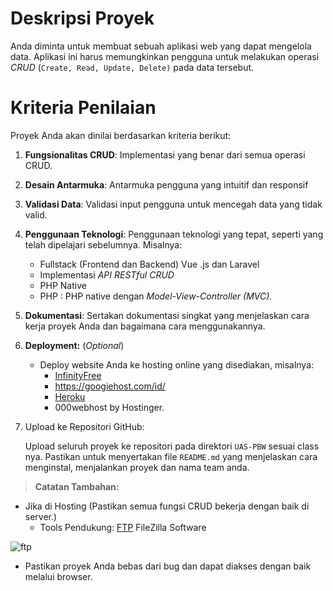 # Deskripsi Proyek

Anda diminta untuk membuat sebuah aplikasi web yang dapat mengelola data. Aplikasi ini harus memungkinkan pengguna untuk melakukan operasi *CRUD* (`Create, Read, Update, Delete)` pada data tersebut. 

# Kriteria Penilaian

Proyek Anda akan dinilai berdasarkan kriteria berikut:

1. **Fungsionalitas CRUD**: Implementasi yang benar dari semua operasi CRUD.

2. **Desain Antarmuka**: Antarmuka pengguna yang intuitif dan responsif

3. **Validasi Data**: Validasi input pengguna untuk mencegah data yang tidak valid.

4. **Penggunaan Teknologi**: Penggunaan teknologi yang tepat, seperti yang telah dipelajari sebelumnya. Misalnya:

   - Fullstack (Frontend dan Backend) Vue .js dan Laravel
   - Implementasi *API RESTful CRUD*
   - PHP Native
   - PHP : PHP native dengan *Model-View-Controller (MVC).*

5. **Dokumentasi**: Sertakan dokumentasi singkat yang menjelaskan cara kerja proyek Anda dan bagaimana cara menggunakannya.
   
6. **Deployment:** (*Optional*)
   - Deploy website Anda ke hosting online yang disediakan, misalnya:
      -  [InfinityFree](https://dash.infinityfree.com/accounts)
      -  https://googiehost.com/id/
      -  [Heroku](https://devcenter.heroku.com/articles/getting-started-with-laravel)
      -  000webhost by Hostinger.

7. Upload ke Repositori GitHub:

    Upload seluruh proyek ke repositori pada direktori `UAS-PBW` sesuai class nya. Pastikan untuk menyertakan file `README.md` yang menjelaskan cara menginstal, menjalankan proyek dan nama team anda.

> **Catatan Tambahan:**

- Jika di Hosting (Pastikan semua fungsi CRUD bekerja dengan baik di server.)
  - Tools Pendukung: [FTP](https://filezilla-project.org/download.php?type=client) FileZilla Software

![ftp](https://i.imgur.com/EeoviIO.png)

- Pastikan proyek Anda bebas dari bug dan dapat diakses dengan baik melalui browser.